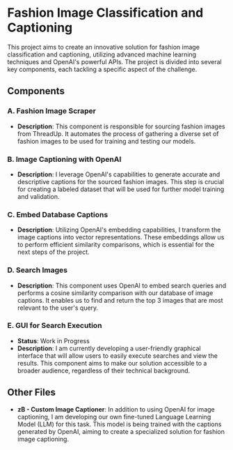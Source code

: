 # Fashion Image Classification and Captioning

This project aims to create an innovative solution for fashion image classification and captioning, utilizing advanced machine learning techniques and OpenAI's powerful APIs. The project is divided into several key components, each tackling a specific aspect of the challenge.

## Components

### A. Fashion Image Scraper

- **Description**: This component is responsible for sourcing fashion images from ThreadUp. It automates the process of gathering a diverse set of fashion images to be used for training and testing our models.

### B. Image Captioning with OpenAI

- **Description**: I leverage OpenAI's capabilities to generate accurate and descriptive captions for the sourced fashion images. This step is crucial for creating a labeled dataset that will be used for further model training and validation.

### C. Embed Database Captions

- **Description**: Utilizing OpenAI's embedding capabilities, I transform the image captions into vector representations. These embeddings allow us to perform efficient similarity comparisons, which is essential for the next steps of the project.

### D. Search Images

- **Description**: This component uses OpenAI to embed search queries and performs a cosine similarity comparison with our database of image captions. It enables us to find and return the top 3 images that are most relevant to the user's query.

### E. GUI for Search Execution

- **Status**: Work in Progress  
- **Description**: I am currently developing a user-friendly graphical interface that will allow users to easily execute searches and view the results. This component aims to make our solution accessible to a broader audience, regardless of their technical background.

## Other Files

- **zB - Custom Image Captioner**: In addition to using OpenAI for image captioning, I am developing our own fine-tuned Language Learning Model (LLM) for this task. This model is being trained with the captions generated by OpenAI, aiming to create a specialized solution for fashion image captioning.



